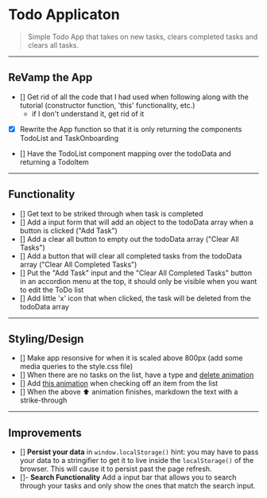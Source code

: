 # Todo Applicaton

> Simple Todo App that takes on new tasks, clears completed tasks and clears all tasks.
---
## ReVamp the App

- [] Get rid of all the code that I had used when following along with the tutorial (constructor function, 'this' functionality, etc.)
  - if I don't understand it, get rid of it
- [x] Rewrite the App function so that it is only returning the components TodoList and TaskOnboarding
- [] Have the TodoList component mapping over the todoData and returning a TodoItem

---
## Functionality
- [] Get text to be striked through when task is completed
- [] Add a input form that will add an object to the todoData array when a button is clicked ("Add Task")
- [] Add a clear all button to empty out the todoData array ("Clear All Tasks")
- [] Add a button that will clear all completed tasks from the todoData array ("Clear All Completed Tasks")
- [] Put the "Add Task" input and the "Clear All Completed Tasks" button in an accordion menu at the top, it should only be visible when you want to edit the ToDo list
- [] Add little 'x' icon that when clicked, the task will be deleted from the todoData array
---
## Styling/Design

- [] Make app resonsive for when it is scaled above 800px (add some media queries to the style.css file)
- [] When there are no tasks on the list, have a type and [delete animation](https://codepen.io/gschier/pen/jkivt)
- [] Add [this animation](https://youtu.be/KYOYVZcZYAI?list=PL2B-ghQCJHsq1oqe0AJ9QX4tuIl1OPSZx&t=80) when checking off an item from the list
- [] When the above ⬆ animation finishes, markdown the text with a strike-through
---
## Improvements

- [] **Persist your data** in `window.localStorage()` hint: you may have to pass your data to a stringifier to get it to live inside the `localStorage()` of the browser. This will cause it to persist past the page refresh.
- []- **Search Functionality** Add a input bar that allows you to search through your tasks and only show the ones that match the search input.

